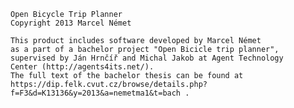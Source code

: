     Open Bicycle Trip Planner
    Copyright 2013 Marcel Német

    This product includes software developed by Marcel Német
    as a part of a bachelor project "Open Bicicle trip planner",
    supervised by Ján Hrnčíř and Michal Jakob at Agent Technology
    Center (http://agents4its.net/). 
    The full text of the bachelor thesis can be found at 
    https://dip.felk.cvut.cz/browse/details.php?f=F3&d=K13136&y=2013&a=nemetma1&t=bach .
